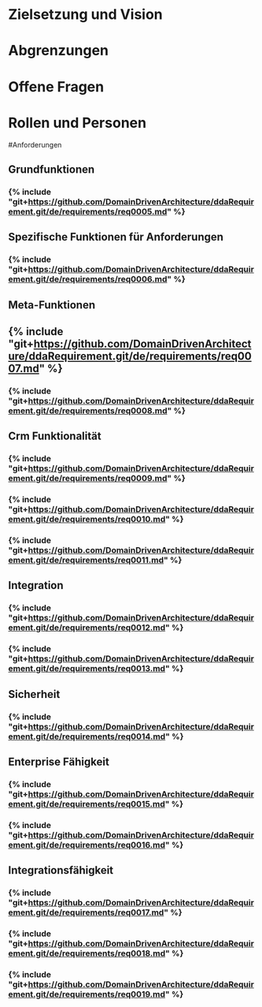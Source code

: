 
# Zielsetzung und Vision


# Abgrenzungen


# Offene Fragen


# Rollen und Personen


#Anforderungen


## Grundfunktionen

### {% include "git+https://github.com/DomainDrivenArchitecture/ddaRequirement.git/de/requirements/req0005.md" %} 


## Spezifische Funktionen für Anforderungen

### {% include "git+https://github.com/DomainDrivenArchitecture/ddaRequirement.git/de/requirements/req0006.md" %} 


## Meta-Funktionen

## {% include "git+https://github.com/DomainDrivenArchitecture/ddaRequirement.git/de/requirements/req0007.md" %} 


### {% include "git+https://github.com/DomainDrivenArchitecture/ddaRequirement.git/de/requirements/req0008.md" %} 


## Crm Funktionalität

### {% include "git+https://github.com/DomainDrivenArchitecture/ddaRequirement.git/de/requirements/req0009.md" %} 

### {% include "git+https://github.com/DomainDrivenArchitecture/ddaRequirement.git/de/requirements/req0010.md" %} 

### {% include "git+https://github.com/DomainDrivenArchitecture/ddaRequirement.git/de/requirements/req0011.md" %} 

## Integration

### {% include "git+https://github.com/DomainDrivenArchitecture/ddaRequirement.git/de/requirements/req0012.md" %} 

### {% include "git+https://github.com/DomainDrivenArchitecture/ddaRequirement.git/de/requirements/req0013.md" %} 



## Sicherheit

### {% include "git+https://github.com/DomainDrivenArchitecture/ddaRequirement.git/de/requirements/req0014.md" %}

## Enterprise Fähigkeit

### {% include "git+https://github.com/DomainDrivenArchitecture/ddaRequirement.git/de/requirements/req0015.md" %} 

### {% include "git+https://github.com/DomainDrivenArchitecture/ddaRequirement.git/de/requirements/req0016.md" %} 


## Integrationsfähigkeit

### {% include "git+https://github.com/DomainDrivenArchitecture/ddaRequirement.git/de/requirements/req0017.md" %} 

### {% include "git+https://github.com/DomainDrivenArchitecture/ddaRequirement.git/de/requirements/req0018.md" %} 

### {% include "git+https://github.com/DomainDrivenArchitecture/ddaRequirement.git/de/requirements/req0019.md" %} 

